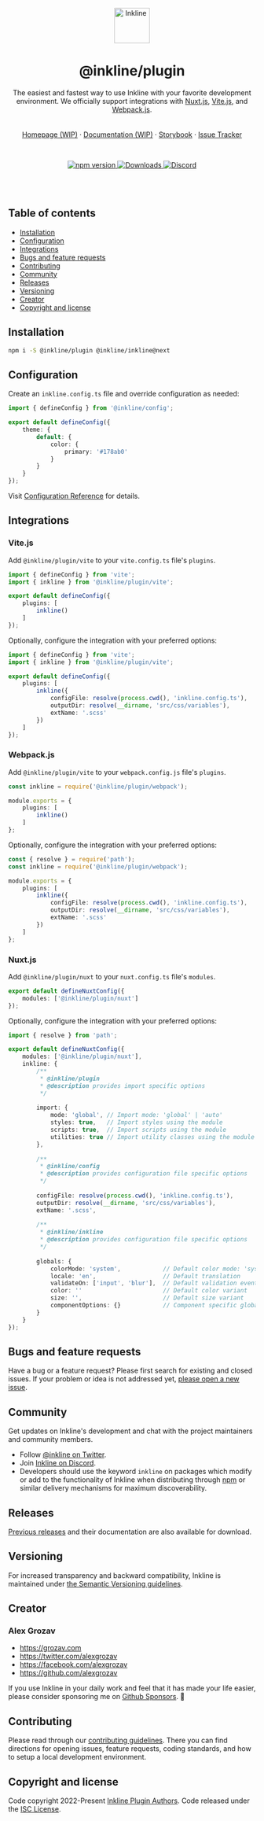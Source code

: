 <p align="center">
    <a href="https://inkline.io/">
        <img src="https://raw.githubusercontent.com/inkline/inkline.io/main/assets/images/logo/logo-black.svg" alt="Inkline" width=72 height=72>
    </a>
</p>

<h1 align="center">@inkline/plugin</h1>

<p align="center">
    The easiest and fastest way to use Inkline with your favorite development environment. We officially support integrations with <a href="https://nuxt.com">Nuxt.js</a>, <a href="https://vitejs.dev">Vite.js</a>, and <a href="https://webpack.js.org">Webpack.js</a>.
    <br/>
    <br/>
    <br/>
    <a href="https://next.inkline.io">Homepage (WIP)</a>
    ·
    <a href="https://next.inkline.io/docs/introduction">Documentation (WIP)</a>
    ·
    <a href="https://storybook.next.inkline.io/">Storybook</a>
    ·
    <a href="https://github.com/inkline/inkline/issues">Issue Tracker</a>
</p>

<br/>

<p align="center">
    <a href="https://www.npmjs.com/package/@inkline/plugin">
        <img src="https://img.shields.io/npm/v/@inkline/plugin.svg" alt="npm version">
    </a>
    <a href="https://www.npmjs.com/package/@inkline/plugin">
        <img src="https://img.shields.io/npm/dm/@inkline/plugin.svg" alt="Downloads">
    </a>
    <a href="https://chat.inkline.io">
        <img src="https://img.shields.io/discord/550436704482492429.svg" alt="Discord">
    </a>
</p>

<br/>
<br/>

## Table of contents

-   [Installation](#installation)
-   [Configuration](#configuration)
-   [Integrations](#integrations)
-   [Bugs and feature requests](#bugs-and-feature-requests)
-   [Contributing](#contributing)
-   [Community](#community)
-   [Releases](#releases)
-   [Versioning](#versioning)
-   [Creator](#creator)
-   [Copyright and license](#copyright-and-license)


## Installation
~~~bash
npm i -S @inkline/plugin @inkline/inkline@next
~~~

## Configuration
Create an `inkline.config.ts` file and override configuration as needed:

~~~ts
import { defineConfig } from '@inkline/config';

export default defineConfig({
    theme: {
        default: {
            color: {
                primary: '#178ab0'
            }
        }
    }
});
~~~

Visit [Configuration Reference](https://github.com/inkline/config) for details.

## Integrations

### Vite.js

Add `@inkline/plugin/vite` to your `vite.config.ts` file's `plugins`.

~~~ts
import { defineConfig } from 'vite';
import { inkline } from '@inkline/plugin/vite';

export default defineConfig({
    plugins: [
        inkline()
    ]
});
~~~

Optionally, configure the integration with your preferred options:

~~~ts
import { defineConfig } from 'vite';
import { inkline } from '@inkline/plugin/vite';

export default defineConfig({
    plugins: [
        inkline({
            configFile: resolve(process.cwd(), 'inkline.config.ts'),
            outputDir: resolve(__dirname, 'src/css/variables'),
            extName: '.scss'
        })
    ]
});
~~~

### Webpack.js

Add `@inkline/plugin/vite` to your `webpack.config.js` file's `plugins`.

~~~ts
const inkline = require('@inkline/plugin/webpack');

module.exports = {
    plugins: [
        inkline()
    ]
};
~~~

Optionally, configure the integration with your preferred options:

~~~ts
const { resolve } = require('path');
const inkline = require('@inkline/plugin/webpack');

module.exports = {
    plugins: [
        inkline({
            configFile: resolve(process.cwd(), 'inkline.config.ts'),
            outputDir: resolve(__dirname, 'src/css/variables'),
            extName: '.scss'
        })
    ]
};
~~~



### Nuxt.js

Add `@inkline/plugin/nuxt` to your `nuxt.config.ts` file's `modules`.

~~~ts
export default defineNuxtConfig({
    modules: ['@inkline/plugin/nuxt']
});
~~~

Optionally, configure the integration with your preferred options:

~~~ts
import { resolve } from 'path';

export default defineNuxtConfig({
    modules: ['@inkline/plugin/nuxt'],
    inkline: {
        /**
         * @inkline/plugin 
         * @description provides import specific options
         */
         
        import: {
            mode: 'global', // Import mode: 'global' | 'auto'
            styles: true,   // Import styles using the module
            scripts: true,  // Import scripts using the module
            utilities: true // Import utility classes using the module
        },
        
        /**
         * @inkline/config
         * @description provides configuration file specific options
         */
         
        configFile: resolve(process.cwd(), 'inkline.config.ts'),
        outputDir: resolve(__dirname, 'src/css/variables'),
        extName: '.scss',
        
        /**
         * @inkline/inkline
         * @description provides configuration file specific options
         */
         
        globals: {
            colorMode: 'system',            // Default color mode: 'system' | 'light' | 'dark' | string
            locale: 'en',                   // Default translation
            validateOn: ['input', 'blur'],  // Default validation events
            color: ''                       // Default color variant
            size: '',                       // Default size variant
            componentOptions: {}            // Component specific global overrides
        } 
    }
});
~~~

## Bugs and feature requests

Have a bug or a feature request? Please first search for existing and closed issues. If your problem or idea is not addressed yet, [please open a new issue](https://github.com/inkline/inkline/issues/new).

## Community

Get updates on Inkline's development and chat with the project maintainers and community members.

-   Follow [@inkline on Twitter](https://twitter.com/inkline).
-   Join [Inkline on Discord](https://chat.inkline.io).
-   Developers should use the keyword `inkline` on packages which modify or add to the functionality of Inkline when distributing through [npm](https://www.npmjs.com/browse/keyword/inkline) or similar delivery mechanisms for maximum discoverability.

## Releases

[Previous releases](https://github.com/inkline/plugin/releases) and their documentation are also available for download.

## Versioning

For increased transparency and backward compatibility, Inkline is maintained under [the Semantic Versioning guidelines](https://semver.org/).

## Creator

### **Alex Grozav**

-   <https://grozav.com>
-   <https://twitter.com/alexgrozav>
-   <https://facebook.com/alexgrozav>
-   <https://github.com/alexgrozav>

If you use Inkline in your daily work and feel that it has made your life easier, please consider
sponsoring me on [Github Sponsors](https://github.com/sponsors/alexgrozav). 💖

## Contributing

Please read through our [contributing guidelines](https://github.com/inkline/inkline/blob/main/.github/CONTRIBUTING.md). There you can find directions for opening issues, feature requests, coding standards, and how to setup a local development environment.

## Copyright and license
Code copyright 2022-Present [Inkline Plugin Authors](https://github.com/inkline/plugin/graphs/contributors). Code released under the [ISC License](https://github.com/inkline/plugin/blob/main/LICENSE).
